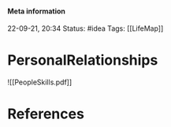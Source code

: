 #### Meta information
22-09-21, 20:34
Status: #idea
Tags: [[LifeMap]]





# PersonalRelationships

![[PeopleSkills.pdf]]





# References
